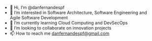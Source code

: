 - 👋 Hi, I’m @danfernandespf
- 👀 I’m interested in Software Architecture, Software Engineering and Agile Software Development
- 🌱 I’m currently learning Cloud Computing and DevSecOps
- 💞️ I’m looking to collaborate on innovation projects
- 📫 How to reach me danfernandespf@gmail.com

<!---
danfernandespf/danfernandespf is a ✨ special ✨ repository because its `README.md` (this file) appears on your GitHub profile.
You can click the Preview link to take a look at your changes.
--->
